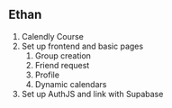 ## Ethan
1. Calendly Course
2. Set up frontend and basic pages
    1. Group creation
    2. Friend request
    3. Profile
    4. Dynamic calendars
3. Set up AuthJS and link with Supabase